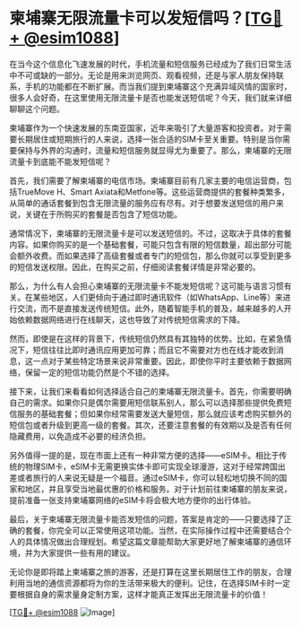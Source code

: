 # 柬埔寨无限流量卡可以发短信吗？[[TG💪+ @esim1088](https://t.me/s/esim1088)]

在当今这个信息化飞速发展的时代，手机流量和短信服务已经成为了我们日常生活中不可或缺的一部分。无论是用来浏览网页、观看视频，还是与家人朋友保持联系，手机的功能都在不断扩展。而当我们提到柬埔寨这个充满异域风情的国家时，很多人会好奇，在这里使用无限流量卡是否也能发送短信呢？今天，我们就来详细聊聊这个问题。

柬埔寨作为一个快速发展的东南亚国家，近年来吸引了大量游客和投资者。对于需要长期居住或短期旅行的人来说，选择一张合适的SIM卡至关重要。特别是当你需要保持与外界的沟通时，流量和短信服务就显得尤为重要了。那么，柬埔寨的无限流量卡到底能不能发短信呢？

首先，我们需要了解柬埔寨的电信市场。柬埔寨目前有几家主要的电信运营商，包括TrueMove H、Smart Axiata和Metfone等。这些运营商提供的套餐种类繁多，从简单的通话套餐到包含无限流量的服务应有尽有。对于想要发送短信的用户来说，关键在于所购买的套餐是否包含了短信功能。

通常情况下，柬埔寨的无限流量卡是可以发送短信的。不过，这取决于具体的套餐内容。如果你购买的是一个基础套餐，可能只包含有限的短信数量，超出部分可能会额外收费。而如果选择了高级套餐或者专门的短信包，那么你就可以享受到更多的短信发送权限。因此，在购买之前，仔细阅读套餐详情是非常必要的。

那么，为什么有人会担心柬埔寨的无限流量卡不能发短信呢？这可能与语言习惯有关。在某些地区，人们更倾向于通过即时通讯软件（如WhatsApp、Line等）来进行交流，而不是直接发送传统短信。此外，随着智能手机的普及，越来越多的人开始依赖数据网络进行在线聊天，这也导致了对传统短信需求的下降。

然而，即使是在这样的背景下，传统短信仍然具有其独特的优势。比如，在紧急情况下，短信往往比即时通讯应用更加可靠；而且它不需要对方也在线才能收到消息，这一点对于某些特定场景来说非常重要。因此，即使你平时主要依赖于数据网络，保留一定的短信功能仍然是个不错的选择。

接下来，让我们来看看如何选择适合自己的柬埔寨无限流量卡。首先，你需要明确自己的需求。如果你只是偶尔需要用短信联系别人，那么可以选择那些提供免费短信服务的基础套餐；但如果你经常需要发送大量短信，那么就应该考虑购买额外的短信包或者升级到更高一级的套餐。其次，还要注意套餐的有效期以及是否有任何隐藏费用，以免造成不必要的经济负担。

另外值得一提的是，现在市面上还有一种非常方便的选择——eSIM卡。相比于传统的物理SIM卡，eSIM卡无需更换实体卡即可实现全球漫游，这对于经常跨国出差或者旅行的人来说无疑是一个福音。通过eSIM卡，你可以轻松地切换不同的国家和地区，并且享受当地最优惠的价格和服务。对于计划前往柬埔寨的朋友来说，提前准备一张支持柬埔寨网络的eSIM卡将会极大地方便你的出行体验。

最后，关于柬埔寨无限流量卡能否发短信的问题，答案是肯定的——只要选择了正确的套餐，你完全可以正常使用这项功能。当然，在实际操作过程中还需要结合个人的具体情况做出合理规划。希望这篇文章能帮助大家更好地了解柬埔寨的通信环境，并为大家提供一些有用的建议。

无论你是即将踏上柬埔寨之旅的游客，还是打算在这里长期居住工作的朋友，合理利用当地的通信资源都将为你的生活带来极大的便利。记住，在选择SIM卡时一定要根据自身的需求量身定制方案，这样才能真正发挥出无限流量卡的价值！

[[TG💪+ @esim1088](https://t.me/s/esim1088) ![Image](https://i.postimg.cc/4NQfJmqS/Snipaste-2025-05-13-00-14-12.png)]